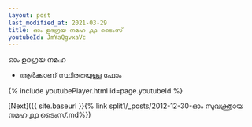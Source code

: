 ```yaml
---
layout: post
last_modified_at: 2021-03-29
title: ഓം ഉദഗ്രയ നമഹ ൧൧ ടൈംസ്
youtubeId: JmYaQgvxaVc
---
```

 
 
 ഓം ഉദഗ്രയ നമഹ 
 
 -  ആർക്കാണ് സ്ഥിരതയുള്ള ഫോം 
 
  
 
  
 
 
 
 
 
 


{% include youtubePlayer.html id=page.youtubeId %}
 
[Next]({{ site.baseurl }}{% link  split1/_posts/2012-12-30-ഓം സുവക്ത്രായ നമഹ ൧൧ ടൈംസ്.md%})
 
